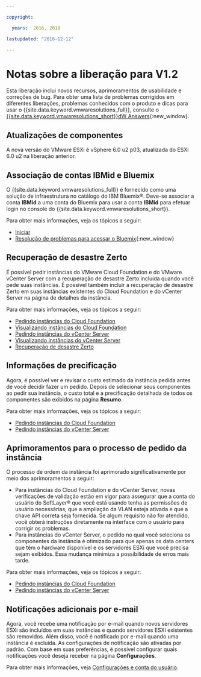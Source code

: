 ```yaml
---

copyright:

  years:  2016, 2018

lastupdated: "2016-12-12"

---
```


# Notas sobre a liberação para V1.2

Esta liberação inclui novos recursos, aprimoramentos de usabilidade e correções de bug. Para obter uma lista de problemas corrigidos em diferentes liberações, problemas conhecidos com o produto e dicas para usar o {{site.data.keyword.vmwaresolutions_full}}, consulte o [{{site.data.keyword.vmwaresolutions_short}}dW Answers](https://developer.ibm.com/answers/topics/cloudvmw/){:new_window}.

## Atualizações de componentes

A nova versão do VMware ESXi é vSphere 6.0 u2 p03, atualizada do ESXi 6.0 u2 na liberação anterior.

## Associação de contas IBMid e Bluemix

O {{site.data.keyword.vmwaresolutions_full}} é fornecido como uma solução de infraestrutura no catálogo do IBM Bluemix®. Deve-se associar a conta **IBMid** a uma conta do Bluemix para usar a conta **IBMid** para efetuar login no console do {{site.data.keyword.vmwaresolutions_short}}.

Para obter mais informações, veja os tópicos a seguir:
* [Iniciar](../index.html)
* [Resolução de problemas para acessar o Bluemix](https://console.bluemix.net/docs/troubleshoot/ts_accessing.html){:new_window}

## Recuperação de desastre Zerto

É possível pedir instâncias do VMware Cloud Foundation e do VMware vCenter Server com a recuperação de desastre Zerto incluída quando você pede suas instâncias. É possível também incluir a recuperação de desastre Zerto em suas instâncias existentes do Cloud Foundation e do vCenter Server na página de detalhes da instância.

Para obter mais informações, veja os tópicos a seguir:
* [Pedindo instâncias do Cloud Foundation](../sddc/sd_orderinginstance.html)
* [Visualizando instâncias do Cloud Foundation](../sddc/sd_viewinginstances.html)
* [Pedindo instâncias do vCenter Server](../vcenter/vc_orderinginstance.html)
* [Visualizando instâncias do vCenter Server](../vcenter/vc_viewinginstances.html)
* [Recuperação de desastre Zerto](../services/addingzertodr.html)

## Informações de precificação

Agora, é possível ver e revisar o custo estimado da instância pedida antes de você decidir fazer um pedido. Depois de selecionar seus componentes ao pedir sua instância, o custo total e a precificação detalhada de todos os componentes são exibidos na página **Resumo**.

Para obter mais informações, veja os tópicos a seguir:
* [Pedindo instâncias do Cloud Foundation](../sddc/sd_orderinginstance.html)
* [Pedindo instâncias do vCenter Server](../vcenter/vc_orderinginstance.html)

## Aprimoramentos para o processo de pedido da instância

O processo de ordem da instância foi aprimorado significativamente por meio dos aprimoramentos a seguir:
* Para instâncias do Cloud Foundation e do vCenter Server, novas verificações de validação estão em vigor para assegurar que a conta do usuário do SoftLayer® que você está usando tenha as permissões de usuário necessárias, que a ampliação da VLAN esteja ativada e que a chave API correta seja fornecida. Se algum requisito não for atendido, você obterá instruções diretamente na interface com o usuário para corrigir os problemas.
*  Para instâncias do vCenter Server, o pedido no qual você seleciona os componentes da instância é otimizado para que apenas os data centers que têm o hardware disponível e os servidores ESXi que você precisa sejam exibidos. Essa mudança minimiza a possibilidade de erros mais tarde.

Para obter mais informações, veja os tópicos a seguir:
* [Pedindo instâncias do Cloud Foundation](../sddc/sd_orderinginstance.html)
* [Pedindo instâncias do vCenter Server](../vcenter/vc_orderinginstance.html)

## Notificações adicionais por e-mail

Agora, você recebe uma notificação por e-mail quando novos servidores ESXi são incluídos em suas instâncias e quando servidores ESXi existentes são removidos. Além disso, você é notificado por e-mail quando uma instância é excluída. As configurações de notificação são ativadas por padrão. Com base em suas preferências, é possível configurar quais notificações você deseja receber na página **Configurações**.

Para obter mais informações, veja [Configurações e conta do usuário](useraccount.html).
